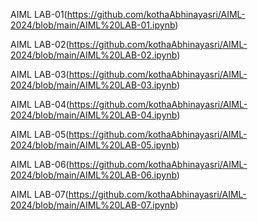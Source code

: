 AIML LAB-01(https://github.com/kothaAbhinayasri/AIML-2024/blob/main/AIML%20LAB-01.ipynb)

AIML LAB-02(https://github.com/kothaAbhinayasri/AIML-2024/blob/main/AIML%20LAB-02.ipynb)

AIML LAB-03(https://github.com/kothaAbhinayasri/AIML-2024/blob/main/AIML%20LAB-03.ipynb)

AIML LAB-04(https://github.com/kothaAbhinayasri/AIML-2024/blob/main/AIML%20LAB-04.ipynb)

AIML LAB-05(https://github.com/kothaAbhinayasri/AIML-2024/blob/main/AIML%20LAB-05.ipynb)

AIML LAB-06(https://github.com/kothaAbhinayasri/AIML-2024/blob/main/AIML%20LAB-06.ipynb)

AIML LAB-07(https://github.com/kothaAbhinayasri/AIML-2024/blob/main/AIML%20LAB-07.ipynb)





